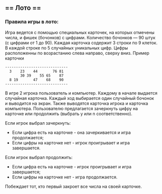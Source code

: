 
## == Лото ==

### Правила игры в лото:
Игра ведется с помощью специальных карточек, на которых отмечены числа, и фишек (бочонков) с цифрами.
Количество бочонков — 90 штук (с цифрами от 1 до 90).
Каждая карточка содержит 3 строки по 9 клеток. В каждой строке по 5 случайных уникальных цифр.
Цифры расположенны по возрастанию слева направо, сверху вниз. Пример карточки

```
-----------------------------
  3    23    44       76 81
       30 39    55 65    87
  8 19       47    68    90
-----------------------------
```
В игре 2 игрока пользователь и компьютер. Каждому в начале выдается
случайная карточка.
Каждый ход выбирается один случайный бочонок и выводится на экран.
Также выводятся карточка игрока и карточка компьютера.
Пользователю предлагается зачеркнуть цифру на карточке или продолжить 
(выбрать y или n соответственно).

Если игрок выбрал зачеркнуть:

* Если цифра есть на карточке - она зачеркивается и игра продолжается;
* Если цифры на карточке нет - игрок проигрывает и игра завершается.

Если игрок выбрал продолжить:

* Если цифра есть на карточке - игрок проигрывает и игра завершается;
* Если цифры на карточке нет - игра продолжается.

Побеждает тот, кто первый закроет все числа на своей карточке.
